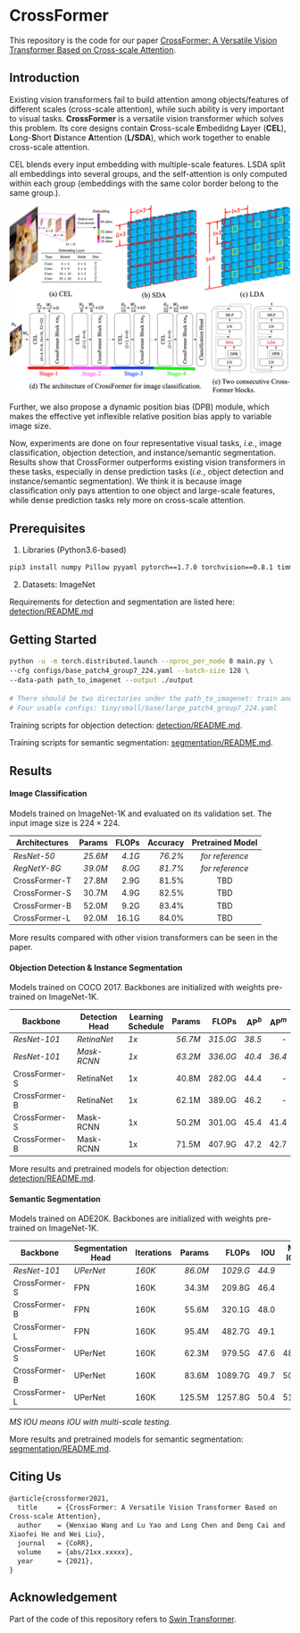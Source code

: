 # CrossFormer

This repository is the code for our paper [CrossFormer: A Versatile Vision Transformer Based on Cross-scale Attention]().



## Introduction

Existing vision transformers fail to build attention among objects/features of different scales (cross-scale attention), while such ability is very important to visual tasks. **CrossFormer** is a versatile vision transformer which solves this problem. Its core designs contain **C**ross-scale **E**mbedidng **L**ayer (**CEL**), **L**ong-**S**hort **D**istance **A**ttention (**L/SDA**), which work together to enable cross-scale attention.

CEL blends every input embedding with multiple-scale features. LSDA split all embeddings into several groups, and the self-attention is only computed within each group (embeddings with the same color border belong to the same group.).

![](./figures/github_pic.png)

Further, we also propose a dynamic position bias (DPB) module, which makes the effective yet inflexible relative position bias apply to variable image size.

Now, experiments are done on four representative visual tasks, *i.e.*, image classification, objection detection, and instance/semantic segmentation. Results show that CrossFormer outperforms existing vision transformers in these tasks, especially in dense prediction tasks (*i.e.*, object detection and instance/semantic segmentation). We think it is because image classification only pays attention to one object and large-scale features, while dense prediction tasks rely more on cross-scale attention.



## Prerequisites

1. Libraries (Python3.6-based)

```bash
pip3 install numpy Pillow pyyaml pytorch==1.7.0 torchvision==0.8.1 timm=0.3.2
```

2. Datasets: ImageNet

Requirements for detection and segmentation are listed here: [detection/README.md](./detection/README.md) 



## Getting Started

```bash
python -u -m torch.distributed.launch --nproc_per_node 8 main.py \
--cfg configs/base_patch4_group7_224.yaml --batch-size 128 \
--data-path path_to_imagenet --output ./output

# There should be two directories under the path_to_imagenet: train and validation
# Four usable configs: tiny/small/base/large_patch4_group7_224.yaml
```

Training scripts for objection detection: [detection/README.md](./detection/README.md).

Training scripts for semantic segmentation: [segmentation/README.md](./segmentation/README.md).



## Results

#### Image Classification

Models trained on ImageNet-1K and evaluated on its validation set. The input image size is $224 \times 224$.

| Architectures | Params | FLOPs | Accuracy | Pretrained Model |
| ------------- | ------: | -----: | --------: | :----------------: |
| *ResNet-50* | *25.6M* | *4.1G* | *76.2%* | *for reference* |
| *RegNetY-8G* | *39.0M* | *8.0G* | *81.7%* | *for reference* |
| CrossFormer-T | 27.8M  | 2.9G  | 81.5%    | TBD             |
| CrossFormer-S | 30.7M  | 4.9G  | 82.5%    | TBD             |
| CrossFormer-B | 52.0M  | 9.2G  | 83.4%    | TBD             |
| CrossFormer-L | 92.0M  | 16.1G | 84.0%    | TBD             |

More results compared with other vision transformers can be seen in the paper.

#### Objection Detection & Instance Segmentation

Models trained on COCO 2017. Backbones are initialized with weights pre-trained on ImageNet-1K.

| Backbone      | Detection<br>Head | Learning<br>Schedule | Params | FLOPs  | AP$^b$ | AP$^m$ |
| ------------- | ----------------- | -------------------- | ------: | ------: | ------: | ------: |
| *ResNet-101* | *RetinaNet* | *1x* | *56.7M* | *315.0G* | *38.5* | - |
| *ResNet-101* | *Mask-RCNN* | *1x* | *63.2M* | *336.0G* | *40.4* | *36.4* |
| CrossFormer-S | RetinaNet         | 1x                   | 40.8M  | 282.0G | 44.4   | -      |
| CrossFormer-B | RetinaNet         | 1x                   | 62.1M  | 389.0G | 46.2   | -      |
| CrossFormer-S | Mask-RCNN         | 1x                   | 50.2M  | 301.0G | 45.4   | 41.4 |
| CrossFormer-B | Mask-RCNN         | 1x                   | 71.5M  | 407.9G | 47.2   | 42.7 |

More results and pretrained models for objection detection: [detection/README.md](./detection/README.md).

#### Semantic Segmentation

Models trained on ADE20K. Backbones are initialized with weights pre-trained on ImageNet-1K.

| Backbone      | Segmentation<br>Head | Iterations | Params | FLOPs   | IOU  | MS IOU |
| ------------- | -------------------- | ---------- | ------: | -------: | ----: | ------: |
| *ResNet-101* | *UPerNet* | *160K* | *86.0M* | *1029.G* | *44.9* | *-* |
| CrossFormer-S | FPN                  | 160K       | 34.3M  | 209.8G  | 46.4 | -      |
| CrossFormer-B | FPN                  | 160K       | 55.6M  | 320.1G  | 48.0 | -      |
| CrossFormer-L | FPN                  | 160K       | 95.4M  | 482.7G  | 49.1 | -      |
| CrossFormer-S | UPerNet              | 160K       | 62.3M  | 979.5G  | 47.6 | 48.4 |
| CrossFormer-B | UPerNet              | 160K       | 83.6M  | 1089.7G | 49.7 | 50.6 |
| CrossFormer-L | UPerNet              | 160K       | 125.5M | 1257.8G | 50.4 | 51.4 |

*MS IOU means IOU with multi-scale testing.*

More results and pretrained models for semantic segmentation: [segmentation/README.md](./segmentation/README.md).



## Citing Us

```
@article{crossformer2021,
  title     = {CrossFormer: A Versatile Vision Transformer Based on Cross-scale Attention},
  author    = {Wenxiao Wang and Lu Yao and Long Chen and Deng Cai and Xiaofei He and Wei Liu},
  journal   = {CoRR},
  volume    = {abs/21xx.xxxxx},
  year      = {2021},
}
```



## Acknowledgement

Part of the code of this repository refers to [Swin Transformer](https://github.com/microsoft/Swin-Transformer).

